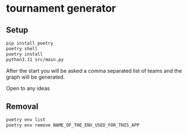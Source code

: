 # tournament generator


## Setup
```bash
pip install poetry
poetry shell
poetry install
python3.11 src/main.py
```

After the start you will be asked a comma separated list of teams and the graph will be generated.

Open to any ideas

## Removal
```bash
poetry env list
poetry env remove NAME_OF_THE_ENV_USED_FOR_THIS_APP
```
